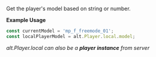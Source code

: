 Get the player's model based on string or number.

**Example Usage**

```js
const currentModel = 'mp_f_freemode_01';
const localPlayerModel = alt.Player.local.model;
```

_alt.Player.local can also be a **player instance** from server_
